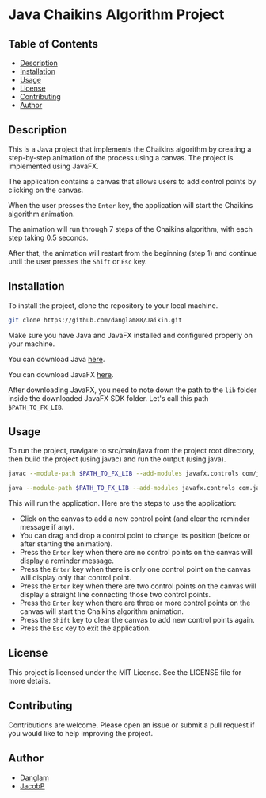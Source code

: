 # Java Chaikins Algorithm Project

## Table of Contents

- [Description](#description)
- [Installation](#installation)
- [Usage](#usage)
- [License](#license)
- [Contributing](#contributing)
- [Author](#author)

## Description

This is a Java project that implements the Chaikins algorithm by creating a step-by-step animation of the process using a canvas. The project is implemented using JavaFX.

The application contains a canvas that allows users to add control points by clicking on the canvas.

When the user presses the `Enter` key, the application will start the Chaikins algorithm animation.

The animation will run through 7 steps of the Chaikins algorithm, with each step taking 0.5 seconds.

After that, the animation will restart from the beginning (step 1) and continue until the user presses the `Shift` or `Esc` key.

## Installation

To install the project, clone the repository to your local machine.

```bash
git clone https://github.com/danglam88/Jaikin.git
```

Make sure you have Java and JavaFX installed and configured properly on your machine.

You can download Java [here](https://www.oracle.com/java/technologies/javase-downloads.html).

You can download JavaFX [here](https://gluonhq.com/products/javafx/).

After downloading JavaFX, you need to note down the path to the `lib` folder inside the downloaded JavaFX SDK folder. Let's call this path `$PATH_TO_FX_LIB`.

## Usage

To run the project, navigate to src/main/java from the project root directory, then build the project (using javac) and run the output (using java).

```bash
javac --module-path $PATH_TO_FX_LIB --add-modules javafx.controls com/jaikin/ChaikinsAlgorithm.java
```

```bash
java --module-path $PATH_TO_FX_LIB --add-modules javafx.controls com.jaikin.ChaikinsAlgorithm
```

This will run the application. Here are the steps to use the application:

- Click on the canvas to add a new control point (and clear the reminder message if any).
- You can drag and drop a control point to change its position (before or after starting the animation).
- Press the `Enter` key when there are no control points on the canvas will display a reminder message.
- Press the `Enter` key when there is only one control point on the canvas will display only that control point.
- Press the `Enter` key when there are two control points on the canvas will display a straight line connecting those two control points.
- Press the `Enter` key when there are three or more control points on the canvas will start the Chaikins algorithm animation.
- Press the `Shift` key to clear the canvas to add new control points again.
- Press the `Esc` key to exit the application.

## License

This project is licensed under the MIT License. See the LICENSE file for more details.

## Contributing

Contributions are welcome. Please open an issue or submit a pull request if you would like to help improving the project.

## Author

- [Danglam](https://github.com/danglam88)
- [JacobP](https://github.com/Jacobpes)
